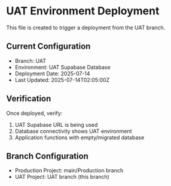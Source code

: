 # UAT Environment Deployment

This file is created to trigger a deployment from the UAT branch.

## Current Configuration
- Branch: UAT
- Environment: UAT Supabase Database
- Deployment Date: 2025-07-14
- Last Updated: 2025-07-14T02:05:00Z

## Verification
Once deployed, verify:
1. UAT Supabase URL is being used
2. Database connectivity shows UAT environment
3. Application functions with empty/migrated database

## Branch Configuration
- Production Project: main/Production branch
- UAT Project: UAT branch (this branch)